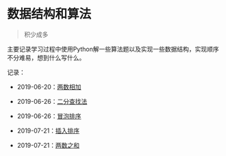 # 数据结构和算法

> 积少成多

主要记录学习过程中使用Python解一些算法题以及实现一些数据结构，实现顺序不分难易，想到什么写什么。

记录：

- 2019-06-20：[两数相加](AddTwoNumbers/README.md)

- 2019-06-26：[二分查找法](BinarySearch/README.md)

- 2019-06-26：[冒泡排序](BubbleSort/README.md)

- 2019-07-21：[插入排序](InsertionSort/README.md)

- 2019-07-21：[两数之和](TwoSum/README.md)
